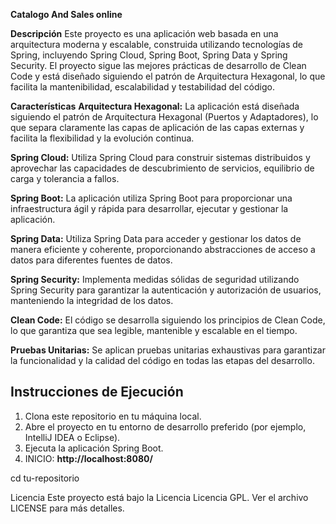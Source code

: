 **Catalogo And Sales online**

**Descripción**
Este proyecto es una aplicación web basada en una arquitectura moderna y escalable, construida utilizando tecnologías de Spring, incluyendo Spring Cloud, Spring Boot, Spring Data y Spring Security. El proyecto sigue las mejores prácticas de desarrollo de Clean Code y está diseñado siguiendo el patrón de Arquitectura Hexagonal, lo que facilita la mantenibilidad, escalabilidad y testabilidad del código.

**Características**
**Arquitectura Hexagonal:** La aplicación está diseñada siguiendo el patrón de Arquitectura Hexagonal (Puertos y Adaptadores), lo que separa claramente las capas de aplicación de las capas externas y facilita la flexibilidad y la evolución continua.

**Spring Cloud:** Utiliza Spring Cloud para construir sistemas distribuidos y aprovechar las capacidades de descubrimiento de servicios, equilibrio de carga y tolerancia a fallos.

**Spring Boot:** La aplicación utiliza Spring Boot para proporcionar una infraestructura ágil y rápida para desarrollar, ejecutar y gestionar la aplicación.

**Spring Data:** Utiliza Spring Data para acceder y gestionar los datos de manera eficiente y coherente, proporcionando abstracciones de acceso a datos para diferentes fuentes de datos.

**Spring Security:** Implementa medidas sólidas de seguridad utilizando Spring Security para garantizar la autenticación y autorización de usuarios, manteniendo la integridad de los datos.

**Clean Code:** El código se desarrolla siguiendo los principios de Clean Code, lo que garantiza que sea legible, mantenible y escalable en el tiempo.

**Pruebas Unitarias:** Se aplican pruebas unitarias exhaustivas para garantizar la funcionalidad y la calidad del código en todas las etapas del desarrollo.

## Instrucciones de Ejecución

1. Clona este repositorio en tu máquina local.
2. Abre el proyecto en tu entorno de desarrollo preferido (por ejemplo, IntelliJ IDEA o Eclipse).
3. Ejecuta la aplicación Spring Boot.
4. INICIO: **http://localhost:8080/**

cd tu-repositorio


Licencia
Este proyecto está bajo la Licencia Licencia GPL. Ver el archivo LICENSE para más detalles.
